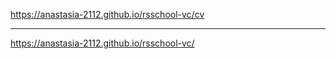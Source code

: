 https://anastasia-2112.github.io/rsschool-vc/cv
***************
https://anastasia-2112.github.io/rsschool-vc/
